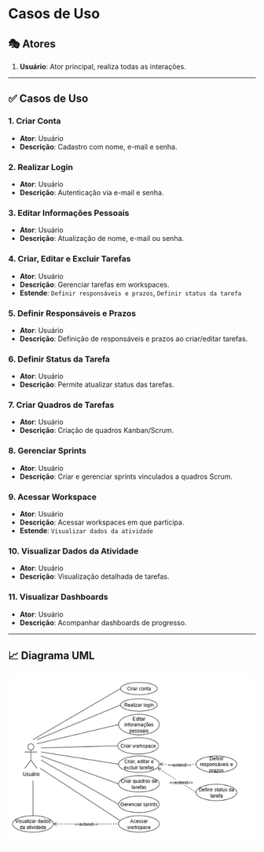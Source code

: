 # Casos de Uso

## 🎭 Atores

1. **Usuário**: Ator principal, realiza todas as interações.

---

## ✅ Casos de Uso

### 1. Criar Conta
- **Ator**: Usuário
- **Descrição**: Cadastro com nome, e-mail e senha.

### 2. Realizar Login
- **Ator**: Usuário
- **Descrição**: Autenticação via e-mail e senha.

### 3. Editar Informações Pessoais
- **Ator**: Usuário
- **Descrição**: Atualização de nome, e-mail ou senha.

### 4. Criar, Editar e Excluir Tarefas
- **Ator**: Usuário
- **Descrição**: Gerenciar tarefas em workspaces.
- **Estende**: `Definir responsáveis e prazos`, `Definir status da tarefa`

### 5. Definir Responsáveis e Prazos
- **Ator**: Usuário
- **Descrição**: Definição de responsáveis e prazos ao criar/editar tarefas.

### 6. Definir Status da Tarefa
- **Ator**: Usuário
- **Descrição**: Permite atualizar status das tarefas.

### 7. Criar Quadros de Tarefas
- **Ator**: Usuário
- **Descrição**: Criação de quadros Kanban/Scrum.

### 8. Gerenciar Sprints
- **Ator**: Usuário
- **Descrição**: Criar e gerenciar sprints vinculados a quadros Scrum.

### 9. Acessar Workspace
- **Ator**: Usuário
- **Descrição**: Acessar workspaces em que participa.
- **Estende**: `Visualizar dados da atividade`

### 10. Visualizar Dados da Atividade
- **Ator**: Usuário
- **Descrição**: Visualização detalhada de tarefas.

### 11. Visualizar Dashboards
- **Ator**: Usuário
- **Descrição**: Acompanhar dashboards de progresso.

---

## 📈 Diagrama UML

![Diagrama de Casos de Uso](assets/use-case/uml.png)
